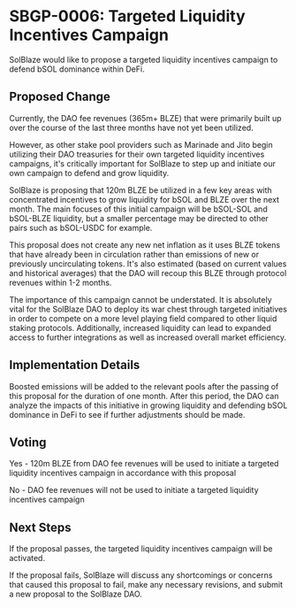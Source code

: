 # SBGP-0006: Targeted Liquidity Incentives Campaign
SolBlaze would like to propose a targeted liquidity incentives campaign to defend bSOL dominance within DeFi.

## Proposed Change
Currently, the DAO fee revenues (365m+ BLZE) that were primarily built up over the course of the last three months have not yet been utilized.

However, as other stake pool providers such as Marinade and Jito begin utilizing their DAO treasuries for their own targeted liquidity incentives campaigns, it's critically important for SolBlaze to step up and initiate our own campaign to defend and grow liquidity.

SolBlaze is proposing that 120m BLZE be utilized in a few key areas with concentrated incentives to grow liquidity for bSOL and BLZE over the next month. The main focuses of this initial campaign will be bSOL-SOL and bSOL-BLZE liquidity, but a smaller percentage may be directed to other pairs such as bSOL-USDC for example.

This proposal does not create any new net inflation as it uses BLZE tokens that have already been in circulation rather than emissions of new or previously uncirculating tokens. It's also estimated (based on current values and historical averages) that the DAO will recoup this BLZE through protocol revenues within 1-2 months.

The importance of this campaign cannot be understated. It is absolutely vital for the SolBlaze DAO to deploy its war chest through targeted initiatives in order to compete on a more level playing field compared to other liquid staking protocols. Additionally, increased liquidity can lead to expanded access to further integrations as well as increased overall market efficiency.

## Implementation Details
Boosted emissions will be added to the relevant pools after the passing of this proposal for the duration of one month. After this period, the DAO can analyze the impacts of this initiative in growing liquidity and defending bSOL dominance in DeFi to see if further adjustments should be made.

## Voting
Yes - 120m BLZE from DAO fee revenues will be used to initiate a targeted liquidity incentives campaign in accordance with this proposal

No - DAO fee revenues will not be used to initiate a targeted liquidity incentives campaign

## Next Steps
If the proposal passes, the targeted liquidity incentives campaign will be activated.

If the proposal fails, SolBlaze will discuss any shortcomings or concerns that caused this proposal to fail, make any necessary revisions, and submit a new proposal to the SolBlaze DAO.
